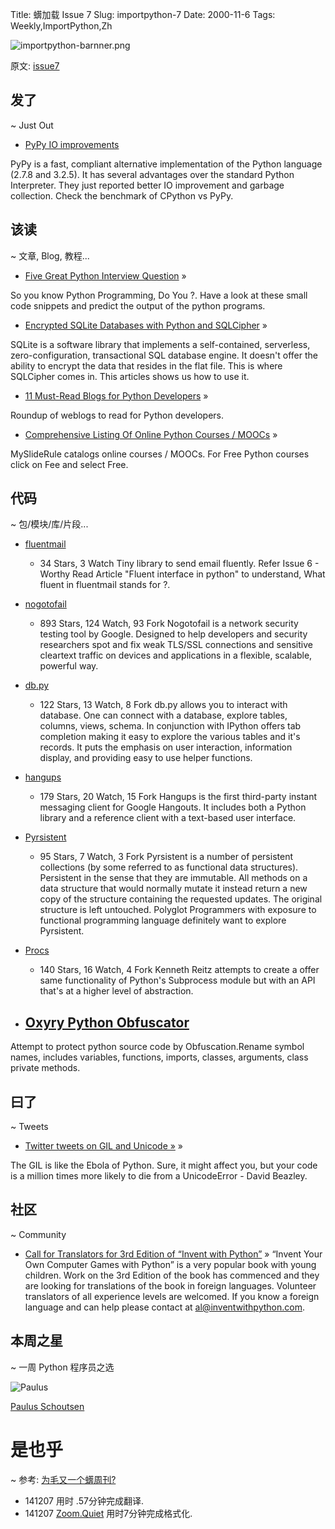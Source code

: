 Title: 蠎加载 Issue 7
Slug: importpython-7
Date: 2000-11-6
Tags: Weekly,ImportPython,Zh 

![importpython-barnner.png](http://zoomq.qiniudn.com/ZQCollection/snap/importpython-barnner.png?imageView2/2/h/80)


原文: [issue7](http://importpython.com/static/files/issue7.html)


## 发了
~ Just Out

- [PyPy IO improvements](http://morepypy.blogspot.in/2014/11/pypy-io-improvements.html)

PyPy is a fast, compliant alternative implementation of the Python language (2.7.8 and 3.2.5). It has several advantages over the standard Python Interpreter. They just reported better IO improvement and garbage collection. Check the benchmark of CPython vs PyPy.

## 该读
~ 文章, Blog, 教程...

- [Five Great Python Interview Question](http://www.toptal.com/python/interview-questions) »

So you know Python Programming, Do You ?. Have a look at these small code snippets and predict the output of the python programs.

- [Encrypted SQLite Databases with Python and SQLCipher](http://charlesleifer.com/blog/encrypted-sqlite-databases-with-python-and-sqlcipher/) »

SQLite is a software library that implements a self-contained, serverless, zero-configuration, transactional SQL database engine. It doesn't offer the ability to encrypt the data that resides in the flat file. This is where SQLCipher comes in. This articles shows us how to use it.

- [11 Must-Read Blogs for Python Developers](http://codecondo.com/blogs-for-python-developers/) »

Roundup of weblogs to read for Python developers.

- [Comprehensive Listing Of Online Python Courses / MOOCs](https://www.mysliderule.com/search?term=python) »

MySlideRule catalogs online courses / MOOCs. For Free Python courses click on Fee and select Free. 

## 代码
~ 包/模块/库/片段...

- [fluentmail](https://github.com/alexandrevicenzi/fluentmail)
    - 34 Stars, 3 Watch
Tiny library to send email fluently. Refer Issue 6 - Worthy Read Article "Fluent interface in python" to understand, What fluent in fluentmail stands for ?.

- [nogotofail](https://github.com/google/nogotofail)
    - 893 Stars, 124 Watch, 93 Fork
Nogotofail is a network security testing tool by Google. Designed to help developers and security researchers spot and fix weak TLS/SSL connections and sensitive cleartext traffic on devices and applications in a flexible, scalable, powerful way.

- [db.py](https://github.com/yhat/db.py)
    - 122 Stars, 13 Watch, 8 Fork
db.py allows you to interact with database. One can connect with a database, explore tables, columns, views, schema. In conjunction with IPython offers tab completion making it easy to explore the various tables and it's records. It puts the emphasis on user interaction, information display, and providing easy to use helper functions.

- [hangups](https://github.com/tdryer/hangups)
    - 179 Stars, 20 Watch, 15 Fork
Hangups is the first third-party instant messaging client for Google Hangouts. It includes both a Python library and a reference client with a text-based user interface.

- [Pyrsistent](https://github.com/tobgu/pyrsistent)
    - 95 Stars, 7 Watch, 3 Fork
Pyrsistent is a number of persistent collections (by some referred to as functional data structures). Persistent in the sense that they are immutable. All methods on a data structure that would normally mutate it instead return a new copy of the structure containing the requested updates. The original structure is left untouched. Polyglot Programmers with exposure to functional programming language definitely want to explore Pyrsistent.

- [Procs](https://github.com/kennethreitz/procs)
    - 140 Stars, 16 Watch, 4 Fork
Kenneth Reitz attempts to create a offer same functionality of Python's Subprocess module but with an API that's at a higher level of abstraction.

- [Oxyry Python Obfuscator](http://pyob.oxyry.com/) 
    -
Attempt to protect python source code by Obfuscation.Rename symbol names, includes variables, functions, imports, classes, arguments, class private methods. 

## 曰了
~ Tweets

- [Twitter tweets on GIL and Unicode »](https://twitter.com/dabeaz/status/529606665986142209) »

The GIL is like the Ebola of Python. Sure, it might affect you, but your code is a million times more likely to die from a UnicodeError - David Beazley.

## 社区
~ Community

- [Call for Translators for 3rd Edition of “Invent with Python”](http://inventwithpython.com/blog/2014/11/03/call-for-translators-for-3rd-edition-of-invent-with-python/) »
“Invent Your Own Computer Games with Python” is a very popular book with young children. Work on the 3rd Edition of the book has commenced and they are looking for translations of the book in foreign languages. Volunteer translators of all experience levels are welcomed. If you know a foreign language and can help please contact at al@inventwithpython.com. 

## 本周之星
~ 一周 Python 程序员之选

![Paulus](https://avatars2.githubusercontent.com/u/1444314?v=2&s=100)

[Paulus Schoutsen](https://github.com/balloob)

# 是也乎
~ 参考: [为毛又一个蠎周刊?](importpython-why)


- 141207 用时 .57分钟完成翻译.
- 141207 [Zoom.Quiet](http://zoomquiet.io) 用时7分钟完成格式化.
